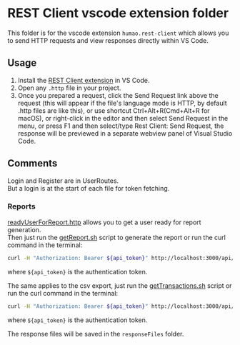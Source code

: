 # REST Client vscode extension folder

This folder is for the vscode extension `humao.rest-client` which allows you to send HTTP requests and view responses directly within VS Code.

## Usage 

1. Install the [REST Client extension](https://marketplace.visualstudio.com/items?itemName=humao.rest-client) in VS Code.
2. Open any `.http` file in your project.
3. Once you prepared a request, click the Send Request link above the request (this will appear if the file's language mode is HTTP, by default .http files are like this), or use shortcut Ctrl+Alt+R(Cmd+Alt+R for macOS), or right-click in the editor and then select Send Request in the menu, or press F1 and then select/type Rest Client: Send Request, the response will be previewed in a separate webview panel of Visual Studio Code.

## Comments

Login and Register are in UserRoutes.  
But a login is at the start of each file for token fetching.

### Reports

[readyUserForReport.http](readyUserForReport.http) allows you to get a user ready for report generation.  
Then just run the [getReport.sh](getReport.sh) script to generate the report or run the curl command in the terminal:
```bash
curl -H "Authorization: Bearer ${api_token}" http://localhost:3000/api/export/ -o responseFiles/transactions.csv
```
where `${api_token}` is the authentication token.

The same applies to the csv export, just run the [getTransactions.sh](getTransactions.sh) script or run the curl command in the terminal:
```bash
curl -H "Authorization: Bearer ${api_token}" http://localhost:3000/api/export/ -o responseFiles/transactions.csv
```
where `${api_token}` is the authentication token.

The response files will be saved in the `responseFiles` folder.
